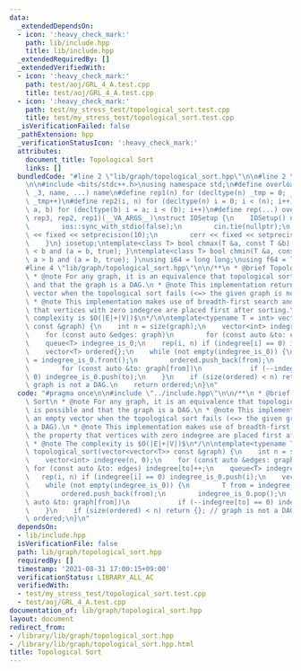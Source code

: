 ```yaml
---
data:
  _extendedDependsOn:
  - icon: ':heavy_check_mark:'
    path: lib/include.hpp
    title: lib/include.hpp
  _extendedRequiredBy: []
  _extendedVerifiedWith:
  - icon: ':heavy_check_mark:'
    path: test/aoj/GRL_4_A.test.cpp
    title: test/aoj/GRL_4_A.test.cpp
  - icon: ':heavy_check_mark:'
    path: test/my_stress_test/topological_sort.test.cpp
    title: test/my_stress_test/topological_sort.test.cpp
  _isVerificationFailed: false
  _pathExtension: hpp
  _verificationStatusIcon: ':heavy_check_mark:'
  attributes:
    document_title: Topological Sort
    links: []
  bundledCode: "#line 2 \"lib/graph/topological_sort.hpp\"\n\n#line 2 \"lib/include.hpp\"\
    \n\n#include <bits/stdc++.h>\nusing namespace std;\n#define overload3(_1, _2,\
    \ _3, name, ...) name\n#define rep1(n) for (decltype(n) _tmp = 0; _tmp < (n);\
    \ _tmp++)\n#define rep2(i, n) for (decltype(n) i = 0; i < (n); i++)\n#define rep3(i,\
    \ a, b) for (decltype(b) i = a; i < (b); i++)\n#define rep(...) overload3(__VA_ARGS__,\
    \ rep3, rep2, rep1)(__VA_ARGS__)\nstruct IOSetup {\n    IOSetup() noexcept {\n\
    \        ios::sync_with_stdio(false);\n        cin.tie(nullptr);\n        cout\
    \ << fixed << setprecision(10);\n        cerr << fixed << setprecision(10);\n\
    \    }\n} iosetup;\ntemplate<class T> bool chmax(T &a, const T &b) { return a\
    \ < b and (a = b, true); }\ntemplate<class T> bool chmin(T &a, const T &b) { return\
    \ a > b and (a = b, true); }\nusing i64 = long long;\nusing f64 = long double;\n\
    #line 4 \"lib/graph/topological_sort.hpp\"\n\n/**\n * @brief Topological Sort\n\
    \ * @note For any graph, it is an equivalence that topological sorting is possible\
    \ and that the graph is a DAG.\n * @note This implementation returns an empty\
    \ vector when the topological sort fails (<=> the given graph is not a DAG).\n\
    \ * @note This implementation makes use of breadth-first search and the property\
    \ that vertices with zero indegree are placed first after sorting.\n * @note The\
    \ complexity is $O(|E|+|V|)$\n*/\n\ntemplate<typename T = int> vector<T> topological_sort(vector<vector<T>>\
    \ const &graph) {\n    int n = size(graph);\n    vector<int> indegree(n, 0);\n\
    \    for (const auto &edges: graph)\n        for (const auto &to: edges) indegree[to]++;\n\
    \    queue<T> indegree_is_0;\n    rep(i, n) if (indegree[i] == 0) indegree_is_0.push(i);\n\
    \    vector<T> ordered{};\n    while (not empty(indegree_is_0)) {\n        T from\
    \ = indegree_is_0.front();\n        ordered.push_back(from);\n        indegree_is_0.pop();\n\
    \        for (const auto &to: graph[from])\n            if (--indegree[to] ==\
    \ 0) indegree_is_0.push(to);\n    }\n    if (size(ordered) < n) return {}; //\
    \ graph is not a DAG.\n    return ordered;\n}\n"
  code: "#pragma once\n\n#include \"../include.hpp\"\n\n/**\n * @brief Topological\
    \ Sort\n * @note For any graph, it is an equivalence that topological sorting\
    \ is possible and that the graph is a DAG.\n * @note This implementation returns\
    \ an empty vector when the topological sort fails (<=> the given graph is not\
    \ a DAG).\n * @note This implementation makes use of breadth-first search and\
    \ the property that vertices with zero indegree are placed first after sorting.\n\
    \ * @note The complexity is $O(|E|+|V|)$\n*/\n\ntemplate<typename T = int> vector<T>\
    \ topological_sort(vector<vector<T>> const &graph) {\n    int n = size(graph);\n\
    \    vector<int> indegree(n, 0);\n    for (const auto &edges: graph)\n       \
    \ for (const auto &to: edges) indegree[to]++;\n    queue<T> indegree_is_0;\n \
    \   rep(i, n) if (indegree[i] == 0) indegree_is_0.push(i);\n    vector<T> ordered{};\n\
    \    while (not empty(indegree_is_0)) {\n        T from = indegree_is_0.front();\n\
    \        ordered.push_back(from);\n        indegree_is_0.pop();\n        for (const\
    \ auto &to: graph[from])\n            if (--indegree[to] == 0) indegree_is_0.push(to);\n\
    \    }\n    if (size(ordered) < n) return {}; // graph is not a DAG.\n    return\
    \ ordered;\n}\n"
  dependsOn:
  - lib/include.hpp
  isVerificationFile: false
  path: lib/graph/topological_sort.hpp
  requiredBy: []
  timestamp: '2021-08-31 17:00:15+09:00'
  verificationStatus: LIBRARY_ALL_AC
  verifiedWith:
  - test/my_stress_test/topological_sort.test.cpp
  - test/aoj/GRL_4_A.test.cpp
documentation_of: lib/graph/topological_sort.hpp
layout: document
redirect_from:
- /library/lib/graph/topological_sort.hpp
- /library/lib/graph/topological_sort.hpp.html
title: Topological Sort
---
```

